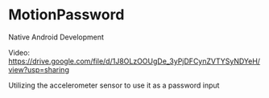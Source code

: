 # MotionPassword
Native Android Development

Video: https://drive.google.com/file/d/1J8OLzOOUgDe_3yPjDFCynZVTYSyNDYeH/view?usp=sharing

Utilizing the accelerometer sensor to use it as a password input
